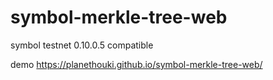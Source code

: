 # symbol-merkle-tree-web

symbol testnet 0.10.0.5 compatible

demo https://planethouki.github.io/symbol-merkle-tree-web/
